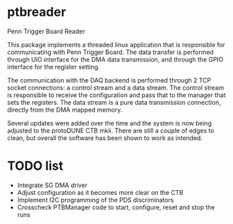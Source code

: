 # ptbreader
Penn Trigger Board Reader

This package implements a threaded linux application that is responsible for communicating with Penn Trigger Board.
The data transfer is performed through UIO interface for the DMA data transmission, and through the GPIO interface for the register setting. 

The communication with the DAQ backend is performed through 2 TCP socket connections: a control stream and a data stream. The control stream is responsible to receive the configuration and pass that to the manager that sets the registers. The data stream is a pure data transmission connection, directly from the DMA mapped memory.

Several updates were added over the time and the system is now being adjusted to the protoDUNE CTB mkii. 
There are still a couple of edges to clean, but overall the software has been shown to work as intended.

# TODO list

* Integrate SG DMA driver
* Adjust configuration as it becomes more clear on the CTB
* Implement I2C programming of the PDS discriminators 
* Crosscheck PTBManager code to start, configure, reset and stop the runs
